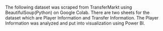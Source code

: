 The following dataset was scraped from TransferMarkt using BeautifulSoup(Python) on Google Colab.
There are two sheets for the dataset which are Player Information and Transfer Information.
The Player Information was analyzed and put into visualization using Power BI.
